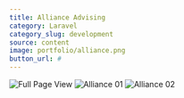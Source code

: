```yaml
---
title: Alliance Advising
category: Laravel
category_slug: development
source: content
image: portfolio/alliance.png
button_url: #
---
```


![Full Page View](portfolio/alliance-fullpage.png)
![Alliance 01](portfolio/alliance-01.png)
![Alliance 02](portfolio/alliance-02.png)
